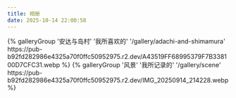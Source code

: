 ```yaml
---
title: 相册
date: 2025-10-14 22:00:58
---
```


<div class="gallery-group-main">
{% galleryGroup '安达与岛村' '我所喜欢的' '/gallery/adachi-and-shimamura' https://pub-b92fd282986e4325a70f0ffc50952975.r2.dev/A43519FF68995379F7B338100D7CFC31.webp %}
{% galleryGroup '风景' '我所记录的' '/gallery/scene' https://pub-b92fd282986e4325a70f0ffc50952975.r2.dev/IMG_20250914_214228.webp %}
</div>
